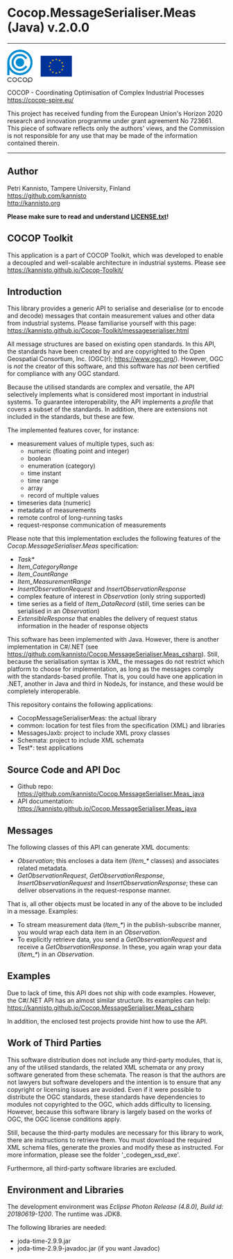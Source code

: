 
Cocop.MessageSerialiser.Meas (Java) v.2.0.0
===========================================

---

<img src="logos.png" alt="COCOP and EU" style="display:block;margin-right:auto" />

COCOP - Coordinating Optimisation of Complex Industrial Processes  
https://cocop-spire.eu/

This project has received funding from the European Union's Horizon 2020 
research and innovation programme under grant agreement No 723661. This piece 
of software reflects only the authors' views, and the Commission is not 
responsible for any use that may be made of the information contained therein.

---


Author
------

Petri Kannisto, Tampere University, Finland  
https://github.com/kannisto  
http://kannisto.org

**Please make sure to read and understand [LICENSE.txt](./LICENSE.txt)!**


COCOP Toolkit
-------------

This application is a part of COCOP Toolkit, which was developed to enable a 
decoupled and well-scalable architecture in industrial systems. Please see 
https://kannisto.github.io/Cocop-Toolkit/


Introduction
------------

This library provides a generic API to serialise and deserialise (or to encode
and decode) messages that contain measurement values and other data from 
industrial systems. Please familiarise yourself with this page: 
https://kannisto.github.io/Cocop-Toolkit/messageserialiser.html

All message structures are based on existing open standards. In this API, the 
standards have been created by and are copyrighted to the Open Geospatial 
Consortium, Inc. (OGC(r); https://www.ogc.org/). However, OGC is _not_ the
creator of this software, and this software has _not_ been certified for 
compliance with any OGC standard.

Because the utilised standards are complex and versatile, the API selectively
implements what is considered most important in industrial systems. To
guarantee interoperability, the API implements a _profile_ that covers a subset
of the standards. In addition, there are extensions not included in the
standards, but these are few.

The implemented features cover, for instance:

* measurement values of multiple types, such as:
  * numeric (floating point and integer)
  * boolean
  * enumeration (category)
  * time instant
  * time range
  * array
  * record of multiple values
* timeseries data (numeric)
* metadata of measurements
* remote control of long-running tasks
* request-response communication of measurements

Please note that this implementation excludes the following features of the
_Cocop.MessageSerialiser.Meas_ specification:

* _Task\*_
* _Item\_CategoryRange_
* _Item\_CountRange_
* _Item\_MeasurementRange_
* _InsertObservationRequest_ and _InsertObservationResponse_
* complex feature of interest in _Observation_ (only string supported)
* time series as a field of _Item\_DataRecord_ (still, time series can be
  serialised in an _Observation_)
* _ExtensibleResponse_ that enables the delivery of request status information
  in the header of response objects

This software has been implemented with Java. However, there is another 
implementation in C#/.NET (see 
https://github.com/kannisto/Cocop.MessageSerialiser.Meas_csharp). Still, because
the serialisation syntax is XML, the messages do not restrict which platform to
choose for implementation, as long as the messages comply with the
standards-based profile. That is, you could have one application in .NET,
another in Java and third in NodeJs, for instance, and these would be
completely interoperable.

This repository contains the following applications:

* CocopMessageSerialiserMeas: the actual library
* common: location for test files from the specification (XML) and libraries
* MessagesJaxb: project to include XML proxy classes
* Schemata: project to include XML schemata
* Test*: test applications


Source Code and API Doc
-----------------------

* Github repo: https://github.com/kannisto/Cocop.MessageSerialiser.Meas_java
* API documentation: https://kannisto.github.io/Cocop.MessageSerialiser.Meas_java


Messages
--------

The following classes of this API can generate XML documents:

* _Observation_; this encloses a data item (_Item\_*_ classes) and associates
related metadata.
* _GetObservationRequest_, _GetObservationResponse_, _InsertObservationRequest_
and _InsertObservationResponse_; these can deliver observations in the
request-response manner.

That is, all other objects must be located in any of the above to be included
in a message. Examples:

* To stream measurement data (_Item\_*_) in the publish-subscribe manner, you
would wrap each data item in an _Observation_.
* To explicitly retrieve data, you send a _GetObservationRequest_ and receive a
_GetObservationResponse_. In these, you again wrap your data (_Item\_*_) in an
_Observation_.


Examples
--------

Due to lack of time, this API does not ship with code examples. However, the
C#/.NET API has an almost similar structure. Its examples can help:
https://kannisto.github.io/Cocop.MessageSerialiser.Meas_csharp

In addition, the enclosed test projects provide hint how to use the API.


Work of Third Parties
---------------------

This software distribution does not include any third-party modules, that is,
any of the utilised standards, the related XML schemata or any proxy software
generated from these schemata. The reason is that the authors are not lawyers
but software developers and the intention is to ensure that any copyright or
licensing issues are avoided. Even if it were possible to distribute the OGC
standards, these standards have dependencies to modules not copyrighted to the
OGC, which adds difficulty to licensing. However, because this software library
is largely based on the works of OGC, the OGC license conditions apply.

Still, because the third-party modules are necessary for this library to work,
there are instructions to retrieve them. You must download the required XML
schema files, generate the proxies and modify these as instructed. For more
information, please see the folder '\_codegen\_xsd\_exe'.

Furthermore, all third-party software libraries are excluded.


Environment and Libraries
-------------------------

The development environment was _Eclipse Photon Release (4.8.0), Build id:
20180619-1200_. The runtime was JDK8.

The following libraries are needed:

* joda-time-2.9.9.jar
* joda-time-2.9.9-javadoc.jar (if you want Javadoc)

